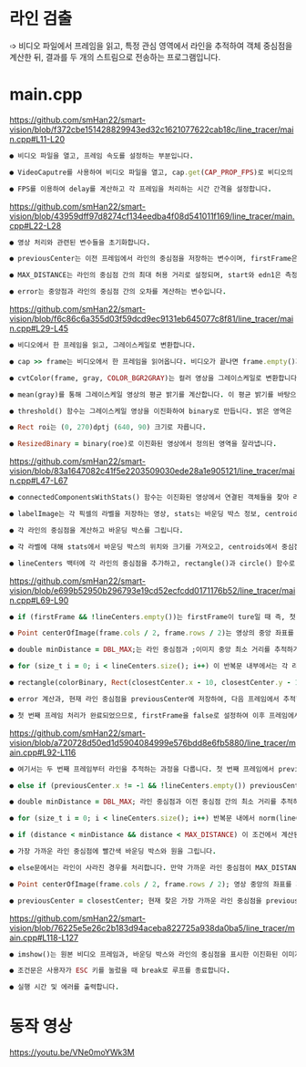 # 라인 검출

➩ 비디오 파일에서 프레임을 읽고, 특정 관심 영역에서 라인을 추적하여 객체 중심점을 계산한 뒤, 결과를 두 개의 스트림으로 전송하는 프로그램입니다.

# main.cpp

https://github.com/smHan22/smart-vision/blob/f372cbe151428829943ed32c1621077622cab18c/line_tracer/main.cpp#L11-L20

  ```ruby
● 비디오 파일을 열고, 프레임 속도를 설정하는 부분입니다.

● VideoCaputre를 사용하여 비디오 파일을 열고, cap.get(CAP_PROP_FPS)로 비디오의 FPS(초당 프레임 수)를 가져옵니다.

● FPS를 이용하여 delay를 계산하고 각 프레임을 처리하는 시간 간격을 설정합니다.
```

https://github.com/smHan22/smart-vision/blob/43959dff97d8274cf134eedba4f08d541011f169/line_tracer/main.cpp#L22-L28

```ruby
● 영상 처리와 관련된 변수들을 초기화합니다.

● previousCenter는 이전 프레임에서 라인의 중심점을 저장하는 변수이며, firstFrame은 첫 번째 프레임을 처리하는지 확인하는 변수입니다.

● MAX_DISTANCE는 라인의 중심점 간의 최대 허용 거리로 설정되며, start와 edn1은 측정을 위한 변수입니다.

● error는 중앙점과 라인의 중심점 간의 오차를 계산하는 변수입니다.
```

https://github.com/smHan22/smart-vision/blob/f6c86c6a355d03f59dcd9ec9131eb645077c8f81/line_tracer/main.cpp#L29-L45

```ruby
● 비디오에서 한 프레임을 읽고, 그레이스케일로 변환합니다.

● cap >> frame는 비디오에서 한 프레임을 읽어옵니다. 비디오가 끝나면 frame.empty()가 true가 되어 루프를 종료합니다.

● cvtColor(frame, gray, COLOR_BGR2GRAY)는 컬러 영상을 그레이스케일로 변환합니다.

● mean(gray)를 통해 그레이스케일 영상의 평균 밝기를 계산합니다. 이 평균 밝기를 바탕으로 밝기를 조정하여 gray의 밝기를 100에 맞춥니다.

● threshold() 함수는 그레이스케일 영상을 이진화하여 binary로 만듭니다. 밝은 영역은 255(흰색)으로, 어두운 영역은 0(검은색)으로 변환됩니다.

● Rect roi는 (0, 270)dptj (640, 90) 크기로 자릅니다.

● ResizedBinary = binary(roe)로 이진화된 영상에서 정의된 영역을 잘라냅니다.
```

https://github.com/smHan22/smart-vision/blob/83a1647082c41f5e2203509030ede28a1e905121/line_tracer/main.cpp#L47-L67

```ruby
● connectedComponentsWithStats() 함수는 이진화된 영상에서 연결된 객체들을 찾아 라벨을 지정하고, 각 객체의 바운딩 박스와 중심점을 계산합니다.

● labelImage는 각 픽셀의 라벨을 저장하는 영상, stats는 바운딩 박스 정보, centroids는 각 객체의 중심점 정보를 저장합니다.

● 각 라인의 중심점을 계산하고 바운딩 박스를 그립니다.

● 각 라벨에 대해 stats에서 바운딩 박스의 위치와 크기를 가져오고, centroids에서 중심점을 계산합니다.

● lineCenters 백터에 각 라인의 중심점을 추가하고, rectangle()과 circle() 함수로 바운딩 박스와 중심점을 그립니다.

```

https://github.com/smHan22/smart-vision/blob/e699b52950b296793e19cd52ecfcdd0171176b52/line_tracer/main.cpp#L69-L90

```ruby
● if (firstFrame && !lineCenters.empty())는 firstFrame이 ture일 때 즉, 첫 번째 프레임일 때 라인 중심점(lineCenters)이 하나 이상 있는 경우에만 실행됩니다. lineCenter가 비어 있으면 라인을 찾을 수 없기 때문에 라인 추적을 할 수 없습니다.

● Point centerOfImage(frame.cols / 2, frame.rows / 2)는 영상의 중앙 좌표를 계산합니다. 라인 추적의 기준이 되기 위함입니다. 중앙에서 가장 가까운 라인 중심점을 찾고, 그 차이를 이용하여 라인 추적 방향을 결정할 수 있습니다.

● double minDistance = DBL_MAX;는 라인 중심점과 ;이미지 중앙 최소 거리를 추적하기 위한 초기값으로 double 타입에서 가질 수 있는 가장 큰 값으로 설정합니다.

● for (size_t i = 0; i < lineCenters.size(); i++) 이 반복문 내부에서는 각 라인 중심점에 대해, 중앙과 라인 중심점 간의 거리를 계산합니다. if (distance < minDistance) 계산된 거리가 minDistance보다 작으면, 그 중심점을 가장 가까운 중심점으로 선택합니다.

● rectangle(colorBinary, Rect(closestCenter.x - 10, closestCenter.y - 10, 20, 20), Scalar(0, 0, 255), 2)은 가장 가까운 라인 중심점을 빨간색 바운딩 박스와 원으로 표시합니다.

● error 계산과, 현재 라인 중심점을 previousCenter에 저장하여, 다음 프레임에서 추적할 라인을 결정하는 기준으로 사용됩니다.

● 첫 번째 프레임 처리가 완료되었으므로, firstFrame을 false로 설정하여 이후 프레임에서는 라인을 계속 추적할 수 있도록 합니다.
```

https://github.com/smHan22/smart-vision/blob/a720728d50ed1d5904084999e576bdd8e6fb5880/line_tracer/main.cpp#L92-L116

```ruby
● 여기서는 두 번째 프레임부터 라인을 추적하는 과정을 다룹니다. 첫 번째 프레임에서 previousCenter가 설정되었기 때문에, 이후 프레임에서는 이 previousCenter를 기준으로 가장 가까운 라인 중심점을 찾아서 추적합니다.

● else if (previousCenter.x != -1 && !lineCenters.empty()) previousCenter.x가 -1이 아니라는 것은 첫 번째 프레임에서 중심점을 찾았다는 뜻입니다. 또한 lineCenter가 비어있지 않아야 라인 추적을 계속할 수 있습니다. 이 조건이 참일 때만 라인 추적을 계속합니다.

● double minDistance = DBL_MAX; 라인 중심점과 이전 중심점 간의 최소 거리를 추적하기 위한 초기값으로 매우 큰 값으로 설정합니다.

● for (size_t i = 0; i < lineCenters.size(); i++) 반복문 내에서 norm(lineCenters[i] - previousCenter)를 사용하여 이전 중심점과 현재 라인 중심점 간의 거리를 계산합니다.

● if (distance < minDistance && distance < MAX_DISTANCE) 이 조건에서 계산된 거리가 minDistance보다 작고, MAX_DISTANCE보다 작은 경우에만 최소 거리로 저장합니다. MAX_DISTANCE는 너무 멀리 떨어진 라인 중심점은 추적하지 않도록 하는 값입니다.

● 가장 가까운 라인 중심점에 빨간색 바운딩 박스와 원을 그립니다.

● else문에서는 라인이 사라진 경우를 처리합니다. 만약 가까운 라인 중심점이 MAX_DISTANCE보다 멀리 떨어져 있어 추적이 불가능한 경우, 이전 중심점을 그대로 사용하여 해당 위치에 바운딩 박스와 원을 그립니다.

● Point centerOfImage(frame.cols / 2, frame.rows / 2); 영상 중앙의 좌표를 계산하고, error = centerOfImage.x - closestCenter.x; 중앙과 가장 가까운 라인 중심점 간의 x좌표 차이를 계산하여 error값을 업데이트 합니다.

● previousCenter = closestCenter; 현재 찾은 가장 가까운 라인 중심점을 previousCenter에 저장합니다.
```

https://github.com/smHan22/smart-vision/blob/76225e5e26c2b183d94aceba822725a938da0ba5/line_tracer/main.cpp#L118-L127

```ruby
● imshow()는 원본 비디오 프레임과, 바운딩 박스와 라인의 중심점을 표시한 이진화된 이미지를 시각적으로 보여줍니다.

● 조건문은 사용자가 ESC 키를 눌렀을 때 break로 루프를 종료합니다.

● 실행 시간 및 에러를 출력합니다.
```

# 동작 영상

https://youtu.be/VNe0moYWk3M
